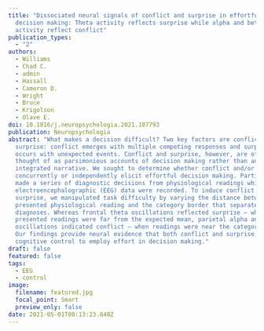 ```yaml
---
title: "Dissociated neural signals of conflict and surprise in effortful
  decision making: Theta activity reflects surprise while alpha and beta
  activity reflect conflict"
publication_types:
  - "2"
authors:
  - Williams
  - Chad C.
  - admin
  - Hassall
  - Cameron D.
  - Wright
  - Bruce
  - Krigolson
  - Olave E.
doi: 10.1016/j.neuropsychologia.2021.107793
publication: Neuropsychologia
abstract: "What makes a decision difficult? Two key factors are conflict and
  surprise: conflict emerges with multiple competing responses and surprise
  occurs with unexpected events. Conflict and surprise, however, are often
  thought of as parsimonious accounts of decision making rather than an
  integrated narrative. We sought to determine whether conflict and/or surprise
  concurrently or independently elicit effortful decision making. Participants
  made a series of diagnostic decisions from physiological readings while
  electroencephalographic (EEG) data were recorded. To induce conflict and
  surprise, we manipulated task difficulty by varying the distance between a
  presented physiological reading and the category border that separated the two
  diagnoses. Whereas frontal theta oscillations reflected surprise – when
  presented readings were far from the expected mean, parietal alpha and beta
  oscillations indicated conflict – when readings were near the category border.
  Our findings provide neural evidence that both conflict and surprise engage
  cognitive control to employ effort in decision making."
draft: false
featured: false
tags:
  - EEG
  - control
image:
  filename: featured.jpg
  focal_point: Smart
  preview_only: false
date: 2021-05-01T00:13:23.840Z
---
```

